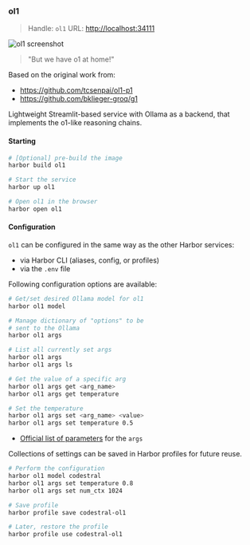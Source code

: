 ### ol1

> Handle: `ol1`
> URL: [http://localhost:34111](http://localhost:34111)

![ol1 screenshot](./ol1.png)

> "But we have o1 at home!"

Based on the original work from:
- https://github.com/tcsenpai/ol1-p1
- https://github.com/bklieger-groq/g1

Lightweight Streamlit-based service with Ollama as a backend, that implements the o1-like reasoning chains.

#### Starting

```bash
# [Optional] pre-build the image
harbor build ol1

# Start the service
harbor up ol1

# Open ol1 in the browser
harbor open ol1
```

#### Configuration

`ol1` can be configured in the same way as the other Harbor services:
- via Harbor CLI (aliases, config, or profiles)
- via the `.env` file

Following configuration options are available:

```bash
# Get/set desired Ollama model for ol1
harbor ol1 model

# Manage dictionary of "options" to be
# sent to the Ollama
harbor ol1 args

# List all currently set args
harbor ol1 args
harbor ol1 args ls

# Get the value of a specific arg
harbor ol1 args get <arg_name>
harbor ol1 args get temperature

# Set the temperature
harbor ol1 args set <arg_name> <value>
harbor ol1 args set temperature 0.5
```

- [Official list of parameters](https://github.com/ollama/ollama/blob/main/docs/modelfile.md#parameter) for the `args`

Collections of settings can be saved in Harbor profiles for future reuse.

```bash
# Perform the configuration
harbor ol1 model codestral
harbor ol1 args set temperature 0.8
harbor ol1 args set num_ctx 1024

# Save profile
harbor profile save codestral-ol1

# Later, restore the profile
harbor profile use codestral-ol1
```
